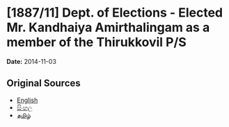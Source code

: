 # [1887/11] Dept. of Elections - Elected Mr. Kandhaiya Amirthalingam as a member of the Thirukkovil P/S

**Date:** 2014-11-03

## Original Sources

- [English](https://documents.gov.lk/view/extra-gazettes/2014/11/1887-11_E.pdf)
- [සිංහල](https://documents.gov.lk/view/extra-gazettes/2014/11/1887-11_S.pdf)
- [தமிழ்](https://documents.gov.lk/view/extra-gazettes/2014/11/1887-11_T.pdf)
